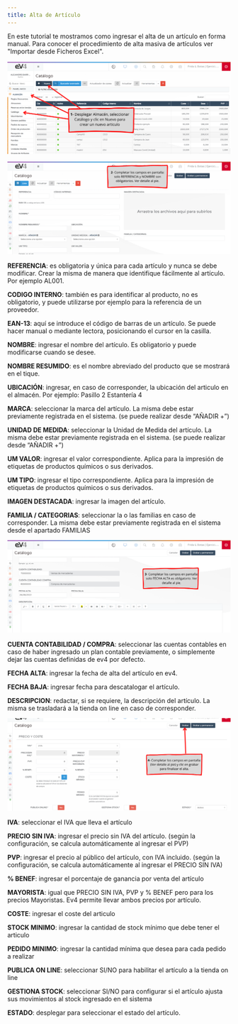```yaml
---
title: Alta de Artículo
---
```


En este tutorial te mostramos como ingresar el alta de un artículo en forma manual. Para conocer el procedimiento de alta masiva de artículos ver "Importar desde Ficheros Excel".

![Alta 1](../../../assets/contabilidad/alta1.png)

![Alta 2](../../../assets/contabilidad/alta2.png)

**REFERENCIA**: es obligatoria y única para cada artículo y nunca se debe modificar. Crear la misma de manera que identifique fácilmente al artículo. Por ejemplo AL001.

**CODIGO INTERNO**: también es para identificar al producto, no es obligatorio, y puede utilizarse por ejemplo para la referencia de un proveedor.

**EAN-13**: aquí se introduce el código de barras de un artículo. Se puede hacer manual o mediante lectora, posicionando el cursor en la casilla.

**NOMBRE**: ingresar el nombre del artículo. Es obligatorio y puede modificarse cuando se desee.

**NOMBRE RESUMIDO**: es el nombre abreviado del producto que se mostrará en el tique.

**UBICACIÓN**: ingresar, en caso de corresponder, la ubicación del articulo en el almacén. Por ejemplo: Pasillo 2 Estantería 4

**MARCA**: seleccionar la marca del artículo. La misma debe estar previamente registrada en el sistema. (se puede realizar desde “AÑADIR +”)

**UNIDAD DE MEDIDA**: seleccionar la Unidad de Medida del artículo. La misma debe estar previamente registrada en el sistema. (se puede realizar desde “AÑADIR +”)

**UM VALOR**: ingresar el valor correspondiente. Aplica para la impresión de etiquetas de productos químicos o sus derivados.

**UM TIPO**: ingresar el tipo correspondiente. Aplica para la impresión de etiquetas de productos químicos o sus derivados.

**IMAGEN DESTACADA**: ingresar la imagen del artículo.

**FAMILIA / CATEGORIAS**: seleccionar la o las familias en caso de corresponder. La misma debe estar previamente registrada en el sistema desde el apartado FAMILIAS

![Alta 3](../../../assets/contabilidad/alta3.png)

**CUENTA CONTABILIDAD / COMPRA**: seleccionar las cuentas contables en caso de haber ingresado un plan contable previamente, o simplemente dejar las cuentas definidas de ev4 por defecto.

**FECHA ALTA**: ingresar la fecha de alta del artículo en ev4.

**FECHA BAJA**: ingresar fecha para descatalogar el artículo.

**DESCRIPCION**: redactar, si se requiere, la descripción del artículo. La misma se trasladará a la tienda on line en caso de corresponder.

![Alta 4](../../../assets/contabilidad/alta4.png)

**IVA**: seleccionar el IVA que lleva el artículo

**PRECIO SIN IVA**: ingresar el precio sin IVA del artículo. (según la configuración, se calcula automáticamente al ingresar el PVP)

**PVP**: ingresar el precio al público del artículo, con IVA incluido. (según la configuración, se calcula automáticamente al ingresar el PRECIO SIN IVA)

**% BENEF**: ingresar el porcentaje de ganancia por venta del artículo

**MAYORISTA**: igual que PRECIO SIN IVA, PVP y % BENEF pero para los precios Mayoristas. Ev4 permite llevar ambos precios por artículo.

**COSTE**: ingresar el coste del articulo

**STOCK MINIMO**: ingresar la cantidad de stock mínimo que debe tener el articulo

**PEDIDO MINIMO**: ingresar la cantidad mínima que desea para cada pedido a realizar

**PUBLICA ON LINE**: seleccionar SI/NO para habilitar el artículo a la tienda on line

**GESTIONA STOCK**: seleccionar SI/NO para configurar si el artículo ajusta sus movimientos al stock ingresado en el sistema

**ESTADO**: desplegar para seleccionar el estado del artículo.